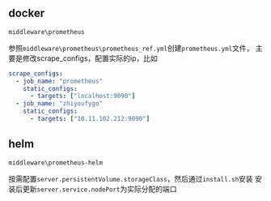 
## docker

`middleware\prometheus`

参照`middleware\prometheus\prometheus_ref.yml`创建`prometheus.yml`文件，
主要是修改scrape_configs，配置实际的ip，比如

```yaml
scrape_configs:
  - job_name: "prometheus"
    static_configs:
      - targets: ["localhost:9090"]
  - job_name: "zhiyoufygo"
    static_configs:
      - targets: ["10.11.102.212:9090"]
```

## helm

`middleware\prometheus-helm`

按需配置`server.persistentVolume.storageClass`，然后通过`install.sh`安装
安装后更新`server.service.nodePort`为实际分配的端口

